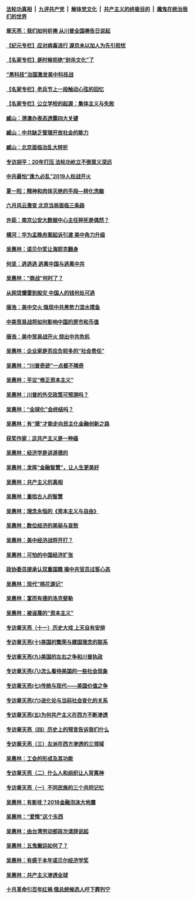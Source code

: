 

####  [法轮功真相](../../../../basic/blob/master/README.md?t=04220431) &nbsp;|&nbsp; [九评共产党](../../../../9ping.md/blob/master/README.md?t=04220431) &nbsp;|&nbsp; [解体党文化](../../../../jtdwh.md/blob/master/README.md?t=04220431)  &nbsp;|&nbsp; [共产主义的终极目的](../../../../gczydzjmd.md/blob/master/README.md?t=04220431) &nbsp;|&nbsp; [魔鬼在统治我们的世界](../../../../mgztzwmdsj.md/blob/master/README.md?t=04220431) 

#### [章天亮：我们如何祈祷 从川普全国祷告日说起](../pages/nsc423/n11944627.md?t=04220431) 

#### [【纪元专栏】应对病毒流行 渥京未以加人为先引担忧](../pages/nsc423/n11875714.md?t=04220431) 

#### [【名家专栏】是时候拒绝“封杀文化”了](../pages/nsc423/n11814093.md?t=04220431) 

#### [“黑科技”治国激发美中科技战](../pages/nsc423/n11638056.md?t=04220431) 

#### [【名家专栏】老兵节上一段触动心弦的回忆](../pages/nsc423/n11646016.md?t=04220431) 

#### [【名家专栏】公立学校的起源：集体主义与失败](../pages/nsc423/n11601833.md?t=04220431) 

#### [臧山：港澳办表态透露四大关键](../pages/nsc423/n11421628.md?t=04220431) 

#### [臧山：中共缺乏管理开放社会的能力](../pages/nsc423/n11407457.md?t=04220431) 

#### [臧山：北京面临治乱大转折](../pages/nsc423/n11406895.md?t=04220431) 

#### [专访胡平：20年打压 法轮功屹立不倒意义深远](../pages/nsc423/n11398800.md?t=04220431) 

#### [中共最怕“逢九必乱”2019人权战开火](../pages/nsc423/n11385248.md?t=04220431) 

#### [夏一阳：精神和肉体灭绝的手段—转化洗脑](../pages/nsc423/n11368250.md?t=04220431) 

#### [六月风云激变 北京当局面临三条路](../pages/nsc423/n11313668.md?t=04220431) 

#### [许茹：南京公安大数据中心主任猝死是偶然？](../pages/nsc423/n11064744.md?t=04220431) 

#### [横河：华为孟晚舟案起诉引渡 美中角力升级](../pages/nsc423/n11027230.md?t=04220431) 

#### [吴惠林：诺贝尔奖让海耶克翻身](../pages/nsc423/n10890049.md?t=04220431) 

#### [何坚：逃逃逃 逃离中国与逃离中共](../pages/nsc423/n10592891.md?t=04220431) 

#### [吴惠林：“商战”何时了？](../pages/nsc423/n10573558.md?t=04220431) 

#### [从网贷爆雷到股灾 中国人的钱何处可逃](../pages/nsc423/n10572800.md?t=04220431) 

#### [唐浩：美中交火 隐现中共黑势力混水摸鱼](../pages/nsc423/n10544040.md?t=04220431) 

#### [中美贸易战将如何影响中国的房市和币值](../pages/nsc423/n10543697.md?t=04220431) 

#### [唐浩：美中贸易战开火 烧出中共危机](../pages/nsc423/n10540126.md?t=04220431) 

#### [吴惠林：企业家是否应负较多的“社会责任”](../pages/nsc423/n10535022.md?t=04220431) 

#### [吴惠林：“川普奇迹”一点都不稀奇](../pages/nsc423/n10512808.md?t=04220431) 

#### [吴惠林：平议“修正资本主义”](../pages/nsc423/n10495724.md?t=04220431) 

#### [吴惠林：川普的外交政策可预测吗？](../pages/nsc423/n10462387.md?t=04220431) 

#### [吴惠林：“全球化”会终结吗？](../pages/nsc423/n10452838.md?t=04220431) 

#### [吴惠林：有“德”才能走向民主化金融创新之路](../pages/nsc423/n10432292.md?t=04220431) 

#### [获奖作家：这共产主义是一种癌](../pages/nsc423/n10431541.md?t=04220431) 

#### [吴惠林：经济学是讲道德的](../pages/nsc423/n10398014.md?t=04220431) 

#### [吴惠林：发挥“金融智慧”，让人生更美好](../pages/nsc423/n10375019.md?t=04220431) 

#### [吴惠林：共产主义的真相](../pages/nsc423/n10351394.md?t=04220431) 

#### [吴惠林：重拾古人的智慧](../pages/nsc423/n10337691.md?t=04220431) 

#### [吴惠林：理念永恒的《资本主义与自由》](../pages/nsc423/n10316274.md?t=04220431) 

#### [吴惠林：数位经济的美丽与哀愁](../pages/nsc423/n10292946.md?t=04220431) 

#### [吴惠林：美中经济战将开打？](../pages/nsc423/n10258825.md?t=04220431) 

#### [吴惠林：可怕的中国经济扩张](../pages/nsc423/n10219147.md?t=04220431) 

#### [政协委员提承认双重国籍 揭中共官员过客心态](../pages/nsc423/n10208809.md?t=04220431) 

#### [吴惠林：现代“桃花源记”](../pages/nsc423/n10185234.md?t=04220431) 

#### [吴惠林：富而有德的洛克斐勒](../pages/nsc423/n10142264.md?t=04220431) 

#### [吴惠林：被诬蔑的“资本主义”](../pages/nsc423/n10124816.md?t=04220431) 

#### [专访章天亮（十一）历史大戏 上天自有安排](../pages/nsc423/n10094905.md?t=04220431) 

#### [专访章天亮(十)美国的繁荣与建国理念的联系](../pages/nsc423/n10094899.md?t=04220431) 

#### [专访章天亮(九)美国的左右之争和川普执政](../pages/nsc423/n10094889.md?t=04220431) 

#### [专访章天亮(八)怎么看待美国的一些社会现象](../pages/nsc423/n10094857.md?t=04220431) 

#### [专访章天亮(七)传统与现代——美国价值之争](../pages/nsc423/n10093140.md?t=04220431) 

#### [专访章天亮(六)进化论与当前社会变化的关系](../pages/nsc423/n10092036.md?t=04220431) 

#### [专访章天亮(五)为何共产主义在西方不断渗透](../pages/nsc423/n10083620.md?t=04220431) 

#### [专访章天亮（四）历史上的预言告诉我们什么](../pages/nsc423/n10083606.md?t=04220431) 

#### [专访章天亮（三）左派在西方渗透的三领域](../pages/nsc423/n10081115.md?t=04220431) 

#### [吴惠林：工会的形成及其功能](../pages/nsc423/n10080633.md?t=04220431) 

#### [专访章天亮（二）什么人和组织让人背离神](../pages/nsc423/n10076637.md?t=04220431) 

#### [专访章天亮（一）不同民族的三个共同记忆](../pages/nsc423/n10074188.md?t=04220431) 

#### [吴惠林：有影呒？2018金融泡沫大地震](../pages/nsc423/n10040534.md?t=04220431) 

#### [吴惠林：“爱情”这个东西](../pages/nsc423/n10019423.md?t=04220431) 

#### [吴惠林：由台湾劳动部政次请辞说起](../pages/nsc423/n9979679.md?t=04220431) 

#### [吴惠林：五鬼搬运如何了？](../pages/nsc423/n9925338.md?t=04220431) 

#### [吴惠林：有感于本年诺贝尔经济学奖](../pages/nsc423/n9871883.md?t=04220431) 

#### [吴惠林：共产主义渗透全球](../pages/nsc423/n9812748.md?t=04220431) 

#### [十月革命引百年红祸 俄总统候选人吁下葬列宁](../pages/nsc423/n9810182.md?t=04220431) 

